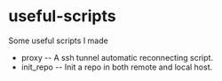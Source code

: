 # useful-scripts
Some useful scripts I made

* proxy -- A ssh tunnel automatic reconnecting script.
* init_repo -- Init a repo in both remote and local host.
